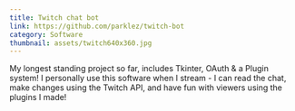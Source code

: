 ```yaml
---
title: Twitch chat bot
link: https://github.com/parklez/twitch-bot
category: Software
thumbnail: assets/twitch640x360.jpg
---
```

My longest standing project so far, includes Tkinter, OAuth & a Plugin system! I personally use this software when I stream - I can read the chat, make changes using the Twitch API, and have fun with viewers using the plugins I made!